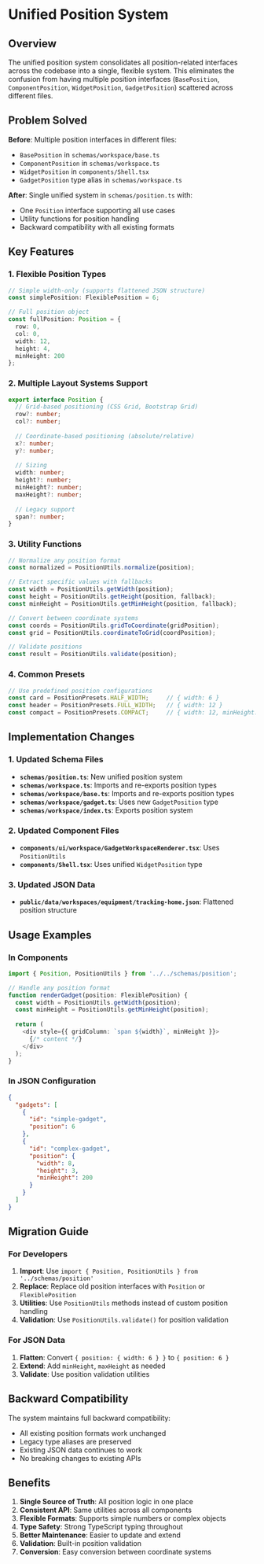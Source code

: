 # Unified Position System

## Overview

The unified position system consolidates all position-related interfaces across the codebase into a single, flexible system. This eliminates the confusion from having multiple position interfaces (`BasePosition`, `ComponentPosition`, `WidgetPosition`, `GadgetPosition`) scattered across different files.

## Problem Solved

**Before**: Multiple position interfaces in different files:
- `BasePosition` in `schemas/workspace/base.ts`
- `ComponentPosition` in `schemas/workspace.ts`
- `WidgetPosition` in `components/Shell.tsx`
- `GadgetPosition` type alias in `schemas/workspace.ts`

**After**: Single unified system in `schemas/position.ts` with:
- One `Position` interface supporting all use cases
- Utility functions for position handling
- Backward compatibility with all existing formats

## Key Features

### 1. Flexible Position Types
```typescript
// Simple width-only (supports flattened JSON structure)
const simplePosition: FlexiblePosition = 6;

// Full position object
const fullPosition: Position = {
  row: 0,
  col: 0,
  width: 12,
  height: 4,
  minHeight: 200
};
```

### 2. Multiple Layout Systems Support
```typescript
export interface Position {
  // Grid-based positioning (CSS Grid, Bootstrap Grid)
  row?: number;
  col?: number;
  
  // Coordinate-based positioning (absolute/relative)
  x?: number;
  y?: number;
  
  // Sizing
  width: number;
  height?: number;
  minHeight?: number;
  maxHeight?: number;
  
  // Legacy support
  span?: number;
}
```

### 3. Utility Functions
```typescript
// Normalize any position format
const normalized = PositionUtils.normalize(position);

// Extract specific values with fallbacks
const width = PositionUtils.getWidth(position);
const height = PositionUtils.getHeight(position, fallback);
const minHeight = PositionUtils.getMinHeight(position, fallback);

// Convert between coordinate systems
const coords = PositionUtils.gridToCoordinate(gridPosition);
const grid = PositionUtils.coordinateToGrid(coordPosition);

// Validate positions
const result = PositionUtils.validate(position);
```

### 4. Common Presets
```typescript
// Use predefined position configurations
const card = PositionPresets.HALF_WIDTH;     // { width: 6 }
const header = PositionPresets.FULL_WIDTH;   // { width: 12 }
const compact = PositionPresets.COMPACT;     // { width: 12, minHeight: 100 }
```

## Implementation Changes

### 1. Updated Schema Files
- **`schemas/position.ts`**: New unified position system
- **`schemas/workspace.ts`**: Imports and re-exports position types
- **`schemas/workspace/base.ts`**: Imports and re-exports position types
- **`schemas/workspace/gadget.ts`**: Uses new `GadgetPosition` type
- **`schemas/workspace/index.ts`**: Exports position system

### 2. Updated Component Files
- **`components/ui/workspace/GadgetWorkspaceRenderer.tsx`**: Uses `PositionUtils` 
- **`components/Shell.tsx`**: Uses unified `WidgetPosition` type

### 3. Updated JSON Data
- **`public/data/workspaces/equipment/tracking-home.json`**: Flattened position structure

## Usage Examples

### In Components
```typescript
import { Position, PositionUtils } from '../../schemas/position';

// Handle any position format
function renderGadget(position: FlexiblePosition) {
  const width = PositionUtils.getWidth(position);
  const minHeight = PositionUtils.getMinHeight(position);
  
  return (
    <div style={{ gridColumn: `span ${width}`, minHeight }}>
      {/* content */}
    </div>
  );
}
```

### In JSON Configuration
```json
{
  "gadgets": [
    {
      "id": "simple-gadget",
      "position": 6
    },
    {
      "id": "complex-gadget", 
      "position": {
        "width": 8,
        "height": 3,
        "minHeight": 200
      }
    }
  ]
}
```

## Migration Guide

### For Developers
1. **Import**: Use `import { Position, PositionUtils } from '../schemas/position'`
2. **Replace**: Replace old position interfaces with `Position` or `FlexiblePosition`
3. **Utilities**: Use `PositionUtils` methods instead of custom position handling
4. **Validation**: Use `PositionUtils.validate()` for position validation

### For JSON Data
1. **Flatten**: Convert `{ position: { width: 6 } }` to `{ position: 6 }`
2. **Extend**: Add `minHeight`, `maxHeight` as needed
3. **Validate**: Use position validation utilities

## Backward Compatibility

The system maintains full backward compatibility:
- All existing position formats work unchanged
- Legacy type aliases are preserved
- Existing JSON data continues to work
- No breaking changes to existing APIs

## Benefits

1. **Single Source of Truth**: All position logic in one place
2. **Consistent API**: Same utilities across all components
3. **Flexible Formats**: Supports simple numbers or complex objects
4. **Type Safety**: Strong TypeScript typing throughout
5. **Better Maintenance**: Easier to update and extend
6. **Validation**: Built-in position validation
7. **Conversion**: Easy conversion between coordinate systems 